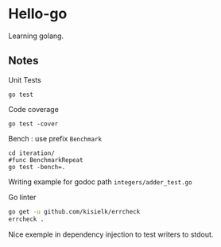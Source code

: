 # Hello-go

Learning golang.

## Notes
Unit Tests
```shell script
go test 
```

Code coverage
```shell script
go test -cover
```

Bench : use prefix `Benchmark`
```shell script
cd iteration/
#func BenchmarkRepeat
go test -bench=.
```

Writing example for godoc path `integers/adder_test.go`

Go linter
```bash
go get -u github.com/kisielk/errcheck
errcheck .
```

Nice exemple in dependency injection to test writers to stdout.